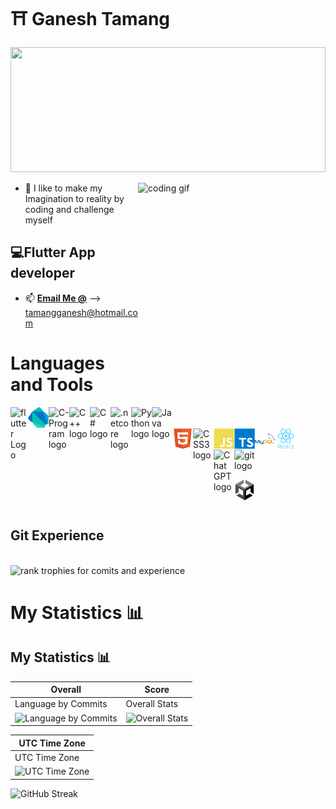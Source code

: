 
# ⛩ Ganesh Tamang

<img src ="https://github.com/GaneshTamang/GaneshTamang/assets/91676483/66c63697-0da9-4588-ab06-d7124382f595" width="100%" height="200"/>
<p>


<!-- right gif image-->
<img src="https://media.tenor.com/kyJFTroNngQAAAAi/coding.gif" alt="coding gif" align="right" height="300" width="300" />



- 👀 I like to make my Imagination to reality by coding and challenge myself
## **💻Flutter App developer**
- 📫 **[Email Me @](mailto:tamangganesh@hotmail.com)** --> [tamangganesh@hotmail.com](mailto:tamangganesh@hotmail.com)


# Languages and Tools
<!--LOgos -->
<!-- 1st row-->
<img align="left" alt="flutter Logo" width="28px" src="https://cdn.worldvectorlogo.com/logos/flutter.svg" />
<img align="left" alt="CSS3 logo" width="33px" src="https://github.com/devicons/devicon/blob/v2.15.1/icons/dart/dart-original.svg" />
<img align="left" alt="C-Program logo" width="33px" src="https://cdn.jsdelivr.net/gh/devicons/devicon/icons/c/c-plain.svg" />
<img align="left" alt="C++ logo " width="33px" src="https://cdn.jsdelivr.net/gh/devicons/devicon/icons/cplusplus/cplusplus-plain.svg" />
<img align="left" alt="C# logo" width="33px" src="https://cdn.jsdelivr.net/gh/devicons/devicon/icons/csharp/csharp-plain.svg" />
<img align="left" alt=".netcore logo" width="33px" src="https://cdn.jsdelivr.net/gh/devicons/devicon/icons/dotnetcore/dotnetcore-original.svg" />
<img align="left" alt="Python logo" width="33px" src="https://cdn.jsdelivr.net/gh/devicons/devicon/icons/python/python-original.svg" />
<img align="left" alt="Java logo" width="33px" src="https://cdn.jsdelivr.net/gh/devicons/devicon/icons/java/java-original.svg" />
<!-- 2nd row-->
<br></br>
<div>
<img align="left" alt="HTML 5 logo" width="33px" src="https://github.com/devicons/devicon/blob/v2.16.0/icons/html5/html5-original.svg" />
<img align="left" alt="CSS3 logo" width="33px" src="https://cdn.jsdelivr.net/gh/devicons/devicon/icons/css3/css3-plain-wordmark.svg" /> 
<img align="left" alt="JavaScript logo"  width="33px" src="https://github.com/devicons/devicon/blob/v2.16.0/icons/javascript/javascript-plain.svg" />
<img align="left" alt="TypeScript logo"  width="33px" src="https://github.com/devicons/devicon/blob/v2.16.0/icons/typescript/typescript-plain.svg" />
<img align="left" alt="my Sql logo"  width="33px" src="https://github.com/devicons/devicon/blob/v2.16.0/icons/mysql/mysql-original-wordmark.svg" />
<img align="left" alt="React Logo"  width="33px" src="https://github.com/devicons/devicon/blob/v2.16.0/icons/react/react-original-wordmark.svg" />

<!-- here it can only 10 icons withhn 33 px so break row for nice view-->
</div>

<div>
  <!-- 3rd row-->
<br></br>
<img align="left" alt="Chat GPT logo" width="33px" src="https://upload.wikimedia.org/wikipedia/commons/thumb/0/04/ChatGPT_logo.svg/768px-ChatGPT_logo.svg.png?20230318122128" />
<img align="left" alt="git logo" width="55px" src="https://git-scm.com/images/logos/downloads/Git-Logo-1788C.png" />
</div>




<br></br>
<img align="left" alt="Unity Logo" width="33px" src="https://raw.githubusercontent.com/devicons/devicon/master/icons/unity/unity-original.svg" style="filter: hue-rotate(210deg);" />

<br></br>
## Git Experience

<br>![rank trophies for comits and  experience](https://github-profile-trophy.vercel.app/?username=ganeshtamang&rank=S,SS,SSS,A,B,AA,AAA&theme=gruvbox&title=Repositories,Commits,Experience)</br>

# My Statistics  📊 
## My Statistics 📊

| Overall   |     Score        |
|----------------------------|--------------------------|
| Language by Commits        | Overall Stats           |
| ![Language by Commits](http://github-profile-summary-cards.vercel.app/api/cards/repos-per-language?username=ganeshtamang&theme=github_dark) | ![Overall Stats](http://github-profile-summary-cards.vercel.app/api/cards/stats?username=ganeshtamang&theme=2077) |

| UTC Time Zone |
|---------------|
| UTC Time Zone |
| ![UTC Time Zone](http://github-profile-summary-cards.vercel.app/api/cards/productive-time?username=ganeshtamang&theme=monokai&utcOffset=5.75) |

  
![GitHub Streak](https://streak-stats.demolab.com?user=GaneshTamang&count_private=true&theme=algolia&border_radius=20)



<!---
GaneshTamang/GaneshTamang is a ✨ special ✨ repository because its `README.md` (this file) appears on your GitHub profile.
You can click the Preview link to take a look at your changes.
--->

